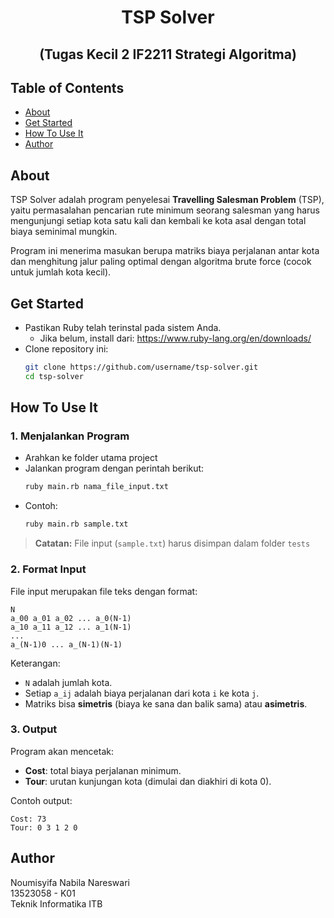 <div align="center">
<h1>TSP Solver</h1>
<h2>(Tugas Kecil 2 IF2211 Strategi Algoritma)</h2>
</div>

## Table of Contents
- [About](#about)
- [Get Started](#get-started)
- [How To Use It](#how-to-use-it)
- [Author](#author)

## About
TSP Solver adalah program penyelesai **Travelling Salesman Problem** (TSP), yaitu permasalahan pencarian rute minimum seorang salesman yang harus mengunjungi setiap kota satu kali dan kembali ke kota asal dengan total biaya seminimal mungkin.

Program ini menerima masukan berupa matriks biaya perjalanan antar kota dan menghitung jalur paling optimal dengan algoritma brute force (cocok untuk jumlah kota kecil).


## Get Started
- Pastikan Ruby telah terinstal pada sistem Anda.
  - Jika belum, install dari: https://www.ruby-lang.org/en/downloads/
- Clone repository ini:
  ```bash
  git clone https://github.com/username/tsp-solver.git
  cd tsp-solver
  ```

## How To Use It

### 1. Menjalankan Program
- Arahkan ke folder utama project
- Jalankan program dengan perintah berikut:
  ```bash
  ruby main.rb nama_file_input.txt
  ```
- Contoh:
  ```bash
  ruby main.rb sample.txt
  ```

> **Catatan:** File input (`sample.txt`) harus disimpan dalam folder `tests`

### 2. Format Input
File input merupakan file teks dengan format:
```
N
a_00 a_01 a_02 ... a_0(N-1)
a_10 a_11 a_12 ... a_1(N-1)
...
a_(N-1)0 ... a_(N-1)(N-1)
```

Keterangan:
- `N` adalah jumlah kota.
- Setiap `a_ij` adalah biaya perjalanan dari kota `i` ke kota `j`.
- Matriks bisa **simetris** (biaya ke sana dan balik sama) atau **asimetris**.

### 3. Output
Program akan mencetak:
- **Cost**: total biaya perjalanan minimum.
- **Tour**: urutan kunjungan kota (dimulai dan diakhiri di kota 0).

Contoh output:
```
Cost: 73
Tour: 0 3 1 2 0
```

## Author
Noumisyifa Nabila Nareswari  
13523058 - K01  
Teknik Informatika ITB

